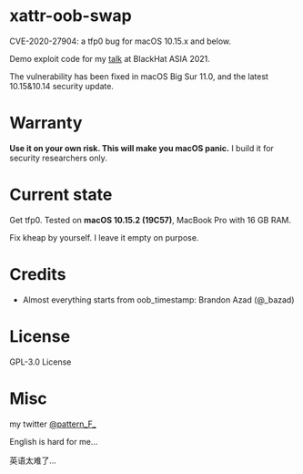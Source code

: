 # xattr-oob-swap

CVE-2020-27904: a tfp0 bug for macOS 10.15.x and below.

Demo exploit code for my [talk](https://www.blackhat.com/asia-21/briefings/schedule/#the-price-of-compatibility-defeating-macos-kernel-using-extended-file-attributes-21799) at BlackHat ASIA 2021.

The vulnerability has been fixed in macOS Big Sur 11.0, and the latest 10.15&10.14 security update.

# Warranty

**Use it on your own risk. This will make you macOS panic.** I build it for security researchers only.

# Current state

Get tfp0. Tested on **macOS 10.15.2 (19C57)**, MacBook Pro with 16 GB RAM.

Fix kheap by yourself. I leave it empty on purpose.

# Credits

* Almost everything starts from oob_timestamp: Brandon Azad (@_bazad)

# License

GPL-3.0 License

# Misc

my twitter [@pattern_F_](https://twitter.com/pattern_F_)

English is hard for me...

英语太难了...